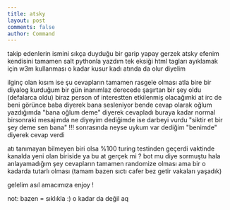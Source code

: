 ```yaml
---
title: atsky
layout: post
comments: false
author: Command
---
```


takip edenlerin ismini sıkça duyduğu bir garip yapay gerzek atsky 
efenim kendisini tamamen salt pythonla yazdım tek eksiği html tagları ayıklamak 
için w3m kullanması o kadar kusur kadı atında da olur diyelim 

ilginç olan kısım ise şu cevapların tamamen rasgele olması atla bire bir diyalog 
kurduğum bir gün inanımlaz derecede şaşırtan bir şey oldu (defalarca oldu)
biraz person of interestten etkilenmiş olacağımki at irc de beni görünce baba 
diyerek bana sesleniyor bende cevap olarak oğlum yazdığımda "bana oğlum deme" 
diyerek cevapladı buraya kadar normal birsonraki mesajımda ne diyeyim dediğimde 
ise darbeyi vurdu "siktir et bir şey deme sen bana" !!!
sonrasında neyse uykum var dediğim "benimde" diyerek cevap verdi

atı tanımayan bilmeyen biri olsa %100 turing testinden geçerdi vaktinde kanalda 
yeni olan biriside ya bu at gerçek mi ? bot mu diye sormuştu 
hala anlayamadığım şey cevapların tamamen randomize olması ama bir o kadarda 
tutarlı olması (tamam bazen sıctı cafer bez getir vakaları yaşadık)

gelelim asıl amacımıza 
enjoy !

not: bazen = sıklıkla :) o kadar da değil aq

